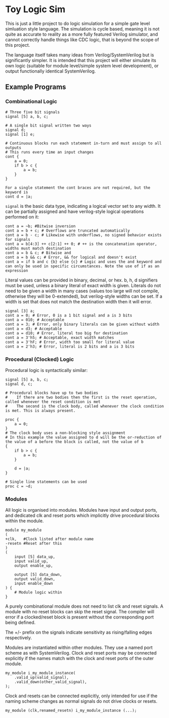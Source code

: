 # Toy Logic Sim

This is just a little project to do logic simulation for a simple gate level simluation style language. The simulation is cycle based, meaning it is not quite as accurate to reality as a more fully featured Verilog simulator, and cannot correctly handle things like CDC logic, that is beyond the scope of this project.

The language itself takes many ideas from Verilog/SystemVerilog but is significantly simpler. It is intended that this project will either simulate its own logic (suitable for module level/simple system level development), or output functionally identical SystemVerilog.

## Example Programs

### Combinational Logic

```
# Three five bit signals
signal [5] a, b, c;

# A single bit signal written two ways
signal d;
signal [1] e;

# Continuous blocks run each statement in-turn and must assign to all outputs
# This runs every time an input changes
cont {
    a = 0;
    if b > c {
        a = b;
    }
}

For a single statement the cont braces are not required, but the keyword is
cont d = |a;
```

`signal` is the basic data type, indicating a logical vector set to any width. It can be partially assigned and have verilog-style logical operations performed on it:
```
cont a = ~b; #Bitwise inversion
cont a = b + c; # Overflows are truncated automatically
cont a = b - c; # Likewise with underflows, no signed behavior exists for signals 
cont a = b[4:3] ++ c[2:1] ++ 0; # ++ is the concatenation operator, widths must match destination
cont a = b & c; # Bitwise and
cont a = b && c; # Error, && for logical and doesn't exist
cont a = if b and c {b} else {c} # Logic and uses the and keyword and can only be used in specific circumstances. Note the use of if as an expression
```

Literal values can be provided in binary, decimal, or hex. b, h, d signifiers must be used, unless a binary literal of exact width is given.
Literals do not need to be given a width in many cases (values too large will not compile, otherwise they will be 0-extended), but verilog-style widths can be set. If a width is set that does not match the destination width then it will error.
```
signal [3] a;
cont a = 0; # Error, 0 is a 1 bit signal and a is 3 bits
cont a = 010; # Acceptable
cont a = 3; # Error, only binary literals can be given without width
cont a = d3; # Acceptable
cont a = d10; # Error, literal too big for destination
cont a = 3'h5; # Acceptable, exact width matches
cont a = 3'hF; # Error, width too small for literal value
cont a = 2'h3; # Error, literal is 2 bits and a is 3 bits
```

### Procedural (Clocked) Logic

Procedural logic is syntactically similar:

```
signal [5] a, b, c;
signal d, c;

# Procedural blocks have up to two bodies
#    If there are two bodies then the first is the reset operation, called whenever the reset condition is met
#    The second is the clock body, called whenever the clock condition is met. This is always present.

proc {
    a = 0;
}
# The clock body uses a non-blocking style assignment
# In this example the value assigned to d will be the or-reduction of the value of a before the block is called, not the value of b
{
    if b > c {
        a = b;
    }

    d = |a;
}

# Single line statements can be used
proc c = ~d;

```

### Modules

All logic is organised into modules. Modules have input and output ports, and dedicated clk and reset ports which implicitly drive procedural blocks within the module.

```
module my_module
(
+clk,   #Clock listed after module name
-resetn #Reset after this
)
(
    input [5] data_up,
    input valid_up,
    output enable_up,

    output [5] data_down,
    output valid_down,
    input enable_down
) {
    # Module logic within
}
```

A purely combinational module does not need to list clk and reset signals. A module with no reset blocks can skip the reset signal. The compiler will error if a clocked/reset block is present without the corresponding port being defined.

The +/- prefix on the signals indicate sensitivity as rising/falling edges respectively.

Modules are instantiated within other modules. They use a named port scheme as with SystemVerilog. Clock and reset ports may be connected explicitly if the names match with the clock and reset ports of the outer module.

```
my_module i_my_module_instance(
    .valid_up(valid_signal),
    .valid_down(other_valid_signal),
);
```

Clock and resets can be connected explicitly, only intended for use if the naming scheme changes as normal signals do not drive clocks or resets.

```
my_module (clk,renamed_resetn) i_my_module_instance (...);
